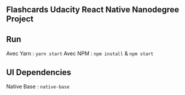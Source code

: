 ## Flashcards Udacity React Native Nanodegree Project

## Run
Avec Yarn : `yarn start`
Avec NPM  : `npm install` & `npm start`

## UI Dependencies
Native Base : `native-base`

